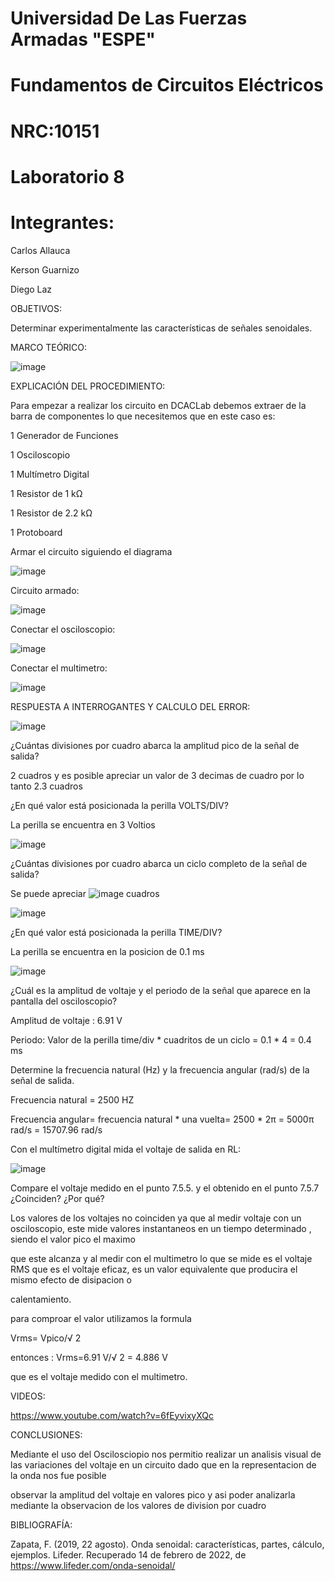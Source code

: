 # Universidad De Las Fuerzas Armadas "ESPE"

# Fundamentos de Circuitos Eléctricos 
# NRC:10151
# Laboratorio 8

 # Integrantes:
 
 Carlos Allauca
 
 Kerson Guarnizo
 
 Diego Laz
 
OBJETIVOS:

Determinar experimentalmente las características de señales senoidales.

MARCO TEÓRICO:

![image](https://user-images.githubusercontent.com/93835463/153992035-d9cac52e-3861-4920-a7cd-41d58533df21.png)

EXPLICACIÓN DEL PROCEDIMIENTO:

Para empezar a realizar los circuito en DCACLab debemos extraer de la barra de componentes lo que necesitemos que en este caso es:

1 Generador de Funciones

1 Osciloscopio

1 Multímetro Digital

1 Resistor de 1 kΩ

1 Resistor de 2.2 kΩ

1 Protoboard

Armar el circuito siguiendo el diagrama 

![image](https://user-images.githubusercontent.com/93835463/153988577-52190ff6-1d55-440a-babe-14d52cdf4f56.png)

Circuito armado:

![image](https://user-images.githubusercontent.com/93835463/153988620-68dc75b1-1680-4bae-89c9-4a8178e3bbd7.png)

Conectar el osciloscopio:

![image](https://user-images.githubusercontent.com/93835463/153988741-006e3896-5e46-4c5c-8ff1-66d63ef68d9c.png)

Conectar el multimetro:

![image](https://user-images.githubusercontent.com/93835463/153988962-d1fd4875-da37-4d06-b0c9-4d944712a785.png)

RESPUESTA A INTERROGANTES Y CALCULO DEL ERROR:

![image](https://user-images.githubusercontent.com/93835463/153990916-77ed020b-a2fb-416c-bbb0-753b611a2ac3.png)

¿Cuántas divisiones por cuadro abarca la amplitud pico de la señal de salida?

2 cuadros y es posible apreciar un valor de 3 decimas de cuadro por lo tanto 2.3 cuadros

¿En qué valor está posicionada la perilla VOLTS/DIV?

La perilla se encuentra en 3 Voltios

![image](https://user-images.githubusercontent.com/93835463/153989267-4fcff2b2-49b2-4a5a-8a98-253682dce632.png)

¿Cuántas divisiones por cuadro abarca un ciclo completo de la señal de salida?

Se puede apreciar ![image](https://user-images.githubusercontent.com/93835463/153989912-d2fe6d2b-6f82-40e2-87cb-1857b328bfd8.png) cuadros

![image](https://user-images.githubusercontent.com/93835463/153990446-feba050b-55f1-46ac-aa5e-86a7c2332ab6.png)

¿En qué valor está posicionada la perilla TIME/DIV?

La perilla se encuentra en la posicion de 0.1 ms 

![image](https://user-images.githubusercontent.com/93835463/153990491-033f20ba-d7f3-4322-8705-7eeeb3cb3a6b.png)

¿Cuál es la amplitud de voltaje y el periodo de la señal que aparece en la pantalla del osciloscopio?

Amplitud de voltaje : 6.91 V

Periodo: Valor de la perilla time/div * cuadritos de un ciclo = 0.1 * 4 = 0.4 ms

Determine la frecuencia natural (Hz) y la frecuencia angular (rad/s) de la señal de salida.

Frecuencia natural = 2500 HZ

Frecuencia angular= frecuencia natural * una vuelta= 2500 * 2π = 5000π rad/s = 15707.96 rad/s

Con el multímetro digital mida el voltaje de salida en RL:

![image](https://user-images.githubusercontent.com/93835463/153990751-4c8bc492-2fc0-4beb-ba21-a81dae180208.png)

Compare el voltaje medido en el punto 7.5.5. y el obtenido en el punto 7.5.7 ¿Coinciden? ¿Por qué?

Los valores de los voltajes no coinciden ya que al medir voltaje con un osciloscopio, este mide valores instantaneos en un tiempo determinado , siendo el valor pico el maximo 

que este alcanza y al medir con el multimetro lo que se mide es el voltaje RMS que es el voltaje eficaz, es un valor equivalente que producira el mismo efecto de disipacion o 

calentamiento.

para comproar el valor utilizamos la formula 

Vrms= Vpico/√ 2

entonces :   Vrms=6.91 V/√ 2 = 4.886 V 

que es el voltaje medido con el multimetro.

VIDEOS:

https://www.youtube.com/watch?v=6fEyvixyXQc

CONCLUSIONES:

Mediante el uso del Oscilosciopio nos permitio realizar un analisis visual de las variaciones del voltaje en un circuito dado que en la representacion de la onda nos fue posible

observar la amplitud del voltaje en valores pico y asi poder analizarla mediante la observacion de los valores de division por cuadro

BIBLIOGRAFÍA:

Zapata, F. (2019, 22 agosto). Onda senoidal: características, partes, cálculo, ejemplos. Lifeder. Recuperado 14 de febrero de 2022, de https://www.lifeder.com/onda-senoidal/
